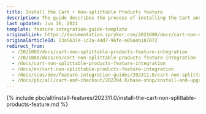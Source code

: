 ```yaml
---
title: Install the Cart + Non-splittable Products feature
description: The guide describes the process of installing the Cart and Non-splittable Products features into your project
last_updated: Jun 16, 2021
template: feature-integration-guide-template
originalLink: https://documentation.spryker.com/2021080/docs/cart-non-splittable-products-feature-integration
originalArticleId: 13a5637e-1c2a-44d7-96fe-a05aeb187872
redirect_from:
  - /2021080/docs/cart-non-splittable-products-feature-integration
  - /2021080/docs/en/cart-non-splittable-products-feature-integration
  - /docs/cart-non-splittable-products-feature-integration
  - /docs/en/cart-non-splittable-products-feature-integration
  - /docs/scos/dev/feature-integration-guides/202311.0/cart-non-splittable-products-feature-integration.html
  - /docs/pbc/all/cart-and-checkout/202204.0/base-shop/install-and-upgrade/install-features/install-the-cart-non-splittable-products-feature.html
---
```

{% include pbc/all/install-features/202311.0/install-the-cart-non-splittable-products-feature.md %} <!-- To edit, see /_includes/pbc/all/install-features/202311.0/install-the-cart-non-splittable-products-feature.md -->
